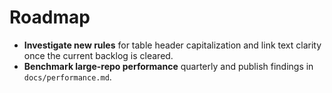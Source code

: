 # Roadmap

- **Investigate new rules** for table header capitalization and link text clarity once the current backlog is cleared.
- **Benchmark large-repo performance** quarterly and publish findings in `docs/performance.md`.
